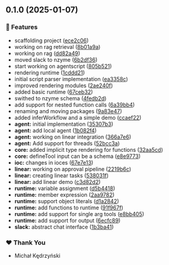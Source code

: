 ## 0.1.0 (2025-01-07)

### 🚀 Features

- scaffolding project ([ece2c06](https://github.com/AgentScript-AI/agentscript/commit/ece2c06))
- working on rag retrieval ([8b01a9a](https://github.com/AgentScript-AI/agentscript/commit/8b01a9a))
- working on rag ([dd82a49](https://github.com/AgentScript-AI/agentscript/commit/dd82a49))
- moved slack to nzyme ([6b2df36](https://github.com/AgentScript-AI/agentscript/commit/6b2df36))
- start working on agentscript ([805b521](https://github.com/AgentScript-AI/agentscript/commit/805b521))
- rendering runtime ([1cddd21](https://github.com/AgentScript-AI/agentscript/commit/1cddd21))
- initial script parser implementation ([ea3358c](https://github.com/AgentScript-AI/agentscript/commit/ea3358c))
- improved rendering modules ([2ae240f](https://github.com/AgentScript-AI/agentscript/commit/2ae240f))
- added basic runtime ([67ceb32](https://github.com/AgentScript-AI/agentscript/commit/67ceb32))
- swithed to nzyme schema ([4fedb2d](https://github.com/AgentScript-AI/agentscript/commit/4fedb2d))
- add support for nested function calls ([6a39bb4](https://github.com/AgentScript-AI/agentscript/commit/6a39bb4))
- renaming and moving packages ([9a83e47](https://github.com/AgentScript-AI/agentscript/commit/9a83e47))
- added inferWorkflow and a simple demo ([ccaef22](https://github.com/AgentScript-AI/agentscript/commit/ccaef22))
- **agent:** initial implementation ([35307b3](https://github.com/AgentScript-AI/agentscript/commit/35307b3))
- **agent:** add local agent ([1b082f4](https://github.com/AgentScript-AI/agentscript/commit/1b082f4))
- **agent:** working on linear integration ([366a7e6](https://github.com/AgentScript-AI/agentscript/commit/366a7e6))
- **agent:** Add support for threads ([52bcc3a](https://github.com/AgentScript-AI/agentscript/commit/52bcc3a))
- **core:** added implicit type rendering for functions ([32aa5cd](https://github.com/AgentScript-AI/agentscript/commit/32aa5cd))
- **core:** defineTool input can be a schema ([e8e9773](https://github.com/AgentScript-AI/agentscript/commit/e8e9773))
- **ioc:** changes in ioces ([67e7e13](https://github.com/AgentScript-AI/agentscript/commit/67e7e13))
- **linear:** working on approval pipeline ([2219b6c](https://github.com/AgentScript-AI/agentscript/commit/2219b6c))
- **linear:** creating linear tasks ([538031f](https://github.com/AgentScript-AI/agentscript/commit/538031f))
- **linear:** add linear demo ([c3d82d2](https://github.com/AgentScript-AI/agentscript/commit/c3d82d2))
- **runtime:** variable assignment ([d5b4418](https://github.com/AgentScript-AI/agentscript/commit/d5b4418))
- **runtime:** member expression ([2aa9782](https://github.com/AgentScript-AI/agentscript/commit/2aa9782))
- **runtime:** support object literals ([d1a2842](https://github.com/AgentScript-AI/agentscript/commit/d1a2842))
- **runtime:** add functions to runtime ([91f967f](https://github.com/AgentScript-AI/agentscript/commit/91f967f))
- **runtime:** add support for single arg tools ([e8bb405](https://github.com/AgentScript-AI/agentscript/commit/e8bb405))
- **runtime:** add support for output ([6ecfc89](https://github.com/AgentScript-AI/agentscript/commit/6ecfc89))
- **slack:** abstract chat interface ([1b3ba41](https://github.com/AgentScript-AI/agentscript/commit/1b3ba41))

### ❤️ Thank You

- Michał Kędrzyński